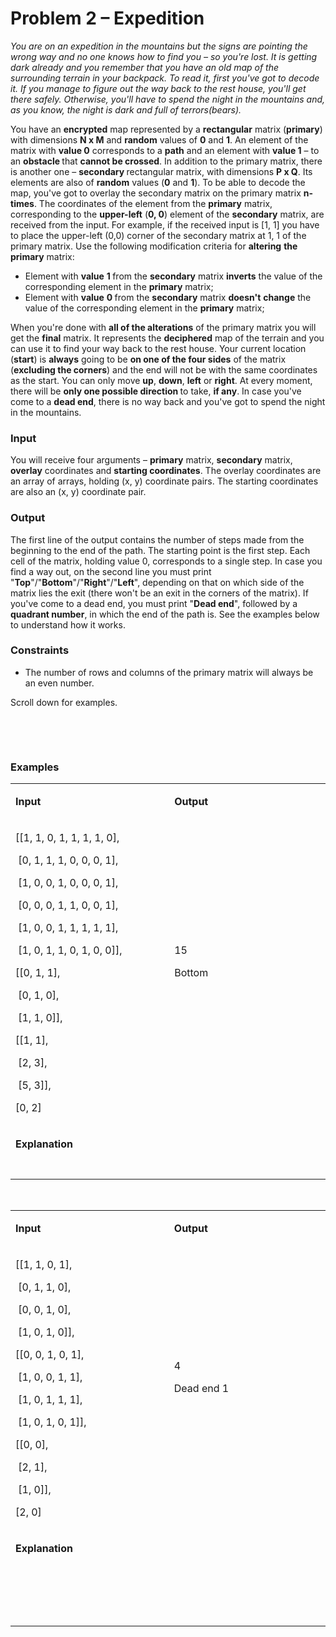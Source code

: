 <h1>Problem 2 &ndash; Expedition</h1>
<p><em>You are on an expedition in the mountains but the signs are pointing the wrong way and no one knows how to find you &ndash; so you're lost. It is getting dark already and you remember that you have an old map of the surrounding terrain in your backpack. To read it, first you've got to decode it. If you manage to figure out the way back to the rest house, you'll get there safely. Otherwise, you'll have to spend the night in the mountains and, as you know, the night is dark and full of terrors(bears).</em></p>
<p>You have an <strong>encrypted</strong> map represented by a <strong>rectangular</strong> matrix (<strong>primary</strong>) with dimensions <strong>N x M</strong> and <strong>random</strong> values of <strong>0</strong> and <strong>1</strong>. An element of the matrix with <strong>value 0</strong> corresponds to a <strong>path</strong> and an element with <strong>value 1</strong> &ndash; to an <strong>obstacle </strong>that <strong>cannot be crossed</strong>. In addition to the primary matrix, there is another one &ndash; <strong>secondary </strong>rectangular matrix, with dimensions <strong>P x Q</strong>. Its elements are also of <strong>random</strong> values (<strong>0</strong> and <strong>1</strong>). To be able to decode the map, you've got to overlay the secondary matrix on the primary matrix <strong>n-times</strong>. The coordinates of the element from the <strong>primary</strong> matrix, corresponding to the <strong>upper-left</strong> (<strong>0, 0</strong>) element of the <strong>secondary</strong> matrix, are received from the input. For example, if the received input is [1, 1] you have to place the upper-left (0,0) corner of the secondary matrix at 1, 1 of the primary matrix. Use the following modification criteria for <strong>altering</strong> <strong>the</strong> <strong>primary</strong> matrix:</p>
<ul>
<li>Element with <strong>value</strong> <strong>1 </strong>from the <strong>secondary</strong> matrix <strong>inverts</strong> the value of the corresponding element in the <strong>primary</strong> matrix;</li>
<li>Element with <strong>value</strong> <strong>0 </strong>from the <strong>secondary</strong> matrix <strong>doesn't</strong> <strong>change</strong> the value of the corresponding element in the <strong>primary</strong> matrix;</li>
</ul>
<p>When you're done with <strong>all of the alterations</strong> of the primary matrix you will get the <strong>final</strong> matrix. It represents the <strong>deciphered</strong> map of the terrain and you can use it to find your way back to the rest house. Your current location (<strong>start</strong>) is <strong>always</strong> going to be <strong>on one of the four sides</strong> of the matrix (<strong>excluding the corners</strong>) and the end will not be with the same coordinates as the start. You can only move <strong>up</strong>, <strong>down</strong>, <strong>left</strong> or <strong>right</strong>. At every moment, there will be <strong>only one possible direction </strong>to take, <strong>if any</strong>. In case you've come to a <strong>dead end</strong>, there is no way back and you've got to spend the night in the mountains.</p>
<h3>Input</h3>
<p>You will receive four arguments &ndash; <strong>primary</strong> matrix, <strong>secondary</strong> matrix, <strong>overlay</strong> coordinates and <strong>starting coordinates</strong>. The overlay coordinates are an array of arrays, holding (x, y) coordinate pairs. The starting coordinates are also an (x, y) coordinate pair.</p>
<h3>Output</h3>
<p>The first line of the output contains the number of steps made from the beginning to the end of the path. The starting point is the first step. Each cell of the matrix, holding value 0, corresponds to a single step. In case you find a way out, on the second line you must print "<strong>Top</strong>"/"<strong>Bottom</strong>"/"<strong>Right</strong>"/"<strong>Left</strong>", depending on that on which side of the matrix lies the exit (there won't be an exit in the corners of the matrix). If you've come to a dead end, you must print "<strong>Dead end</strong>", followed by a <strong>quadrant number</strong>, in which the end of the path is. See the examples below to understand how it works.</p>
<h3>Constraints</h3>
<ul>
<li>The number of rows and columns of the primary matrix will always be an even number.</li>
</ul>
<p>Scroll down for examples.</p>
<p>&nbsp;</p>
<p>&nbsp;</p>
<h3>Examples</h3>
<table width="653">
<tbody>
<tr>
<td width="333">
<p><strong>Input</strong></p>
</td>
<td width="320">
<p><strong>Output</strong></p>
</td>
</tr>
<tr>
<td width="333">
<p>[[1, 1, 0, 1, 1, 1, 1, 0],</p>
<p>&nbsp;[0, 1, 1, 1, 0, 0, 0, 1],</p>
<p>&nbsp;[1, 0, 0, 1, 0, 0, 0, 1],</p>
<p>&nbsp;[0, 0, 0, 1, 1, 0, 0, 1],</p>
<p>&nbsp;[1, 0, 0, 1, 1, 1, 1, 1],</p>
<p>&nbsp;[1, 0, 1, 1, 0, 1, 0, 0]],</p>
<p>[[0, 1, 1],</p>
<p>&nbsp;[0, 1, 0],</p>
<p>&nbsp;[1, 1, 0]],</p>
<p>[[1, 1],</p>
<p>&nbsp;[2, 3],</p>
<p>&nbsp;[5, 3]],</p>
<p>[0, 2]</p>
</td>
<td width="320">
<p>15</p>
<p>Bottom</p>
<p>&nbsp;</p>
</td>
</tr>
<tr>
<td colspan="2" width="653">
<p><strong>Explanation</strong></p>
</td>
</tr>
<tr>
<td colspan="2" width="653">&nbsp;</td>
</tr>
</tbody>
</table>
<p>&nbsp;</p>
<table width="653">
<tbody>
<tr>
<td width="333">
<p><strong>Input</strong></p>
</td>
<td width="321">
<p><strong>Output</strong></p>
</td>
</tr>
<tr>
<td width="333">
<p>[[1, 1, 0, 1],</p>
<p>&nbsp;[0, 1, 1, 0],</p>
<p>&nbsp;[0, 0, 1, 0],</p>
<p>&nbsp;[1, 0, 1, 0]],</p>
<p>[[0, 0, 1, 0, 1],</p>
<p>&nbsp;[1, 0, 0, 1, 1],</p>
<p>&nbsp;[1, 0, 1, 1, 1],</p>
<p>&nbsp;[1, 0, 1, 0, 1]],</p>
<p>[[0, 0],</p>
<p>&nbsp;[2, 1],</p>
<p>&nbsp;[1, 0]],</p>
<p>[2, 0]</p>
</td>
<td width="321">
<p>4</p>
<p>Dead end 1</p>
<p>&nbsp;</p>
</td>
</tr>
<tr>
<td colspan="2" width="653">
<p><strong>Explanation</strong></p>
</td>
</tr>
<tr>
<td colspan="2" width="653">
<p>&nbsp;</p>
<p>&nbsp;</p>
</td>
</tr>
</tbody>
</table>
<p>&nbsp;</p>